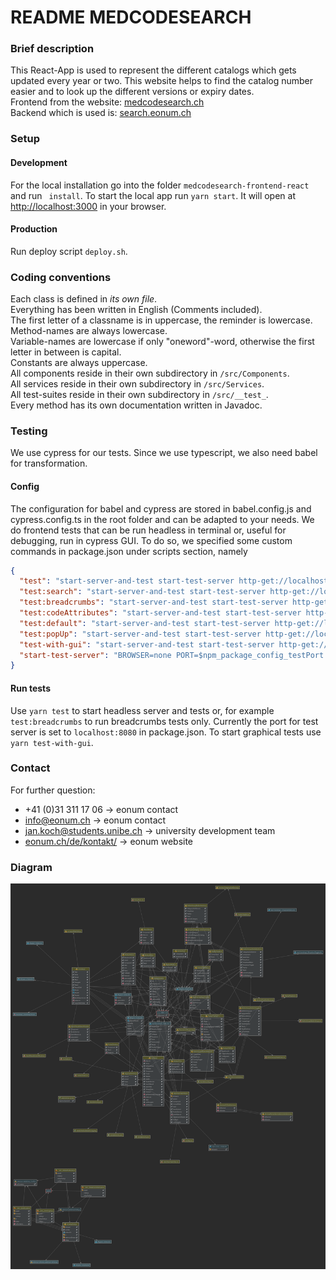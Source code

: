 # README MEDCODESEARCH

### Brief description

This React-App is used to represent the different catalogs which gets updated every year or two. This website helps to 
find the catalog number easier and to look up the different versions or expiry dates. \
Frontend from the website: [medcodesearch.ch](http://medcodesearch.ch) \
Backend which is used is: [search.eonum.ch](https://search.eonum.ch/documentation) 

### Setup
#### Development
For the local installation go into the folder `medcodesearch-frontend-react` and run ` install`. 
To start the local app run `yarn start`. It will open at [http://localhost:3000](http://localhost:3000) in your browser.
#### Production
Run deploy script `deploy.sh`.

### Coding conventions
Each class is defined in *its own file*. \
Everything has been written in English (Comments included). \
The first letter of a classname is in uppercase, the reminder is lowercase. \
Method-names are always lowercase. \
Variable-names are lowercase if only "oneword"-word, otherwise the first letter in between is capital. \
Constants are always uppercase. \
All components reside in their own subdirectory in `/src/Components`. \
All services reside in their own subdirectory in `/src/Services`. \
All test-suites reside in their own subdirectory in `/src/__test_`. \
Every method has its own documentation written in Javadoc. 

### Testing
We use cypress for our tests. Since we use typescript, we also need babel for transformation.
#### Config
The configuration for babel and cypress are stored in babel.config.js and cypress.config.ts in the root folder and can 
be adapted to your needs. We do frontend tests that can be run headless in terminal or, useful for debugging, run in 
cypress GUI. To do so, we specified some custom commands in package.json under scripts section, namely

```json
{
  "test": "start-server-and-test start-test-server http-get://localhost:$npm_package_config_testPort 'cypress run'", 
  "test:search": "start-server-and-test start-test-server http-get://localhost:$npm_package_config_testPort 'cypress run --spec cypress/e2e/searchMobile.cy.ts,cypress/e2e/search.cy.ts'", 
  "test:breadcrumbs": "start-server-and-test start-test-server http-get://localhost:$npm_package_config_testPort 'cypress run --spec cypress/e2e/breadcrumbsMobile.cy.ts,cypress/e2e/breadcrumbs.cy.ts'", 
  "test:codeAttributes": "start-server-and-test start-test-server http-get://localhost:$npm_package_config_testPort 'cypress run --spec cypress/e2e/codeAttributesMobile.cy.ts,cypress/e2e/codeAttributes.cy.ts,cypress/e2e/customCodeAttributes.cy.ts'", 
  "test:default": "start-server-and-test start-test-server http-get://localhost:$npm_package_config_testPort 'cypress run --spec cypress/e2e/defaultMobile.cy.ts,cypress/e2e/default.cy.ts'", 
  "test:popUp": "start-server-and-test start-test-server http-get://localhost:$npm_package_config_testPort 'cypress run --spec cypress/e2e/popUpMobile.cy.ts,cypress/e2e/popUp.cy.ts'", 
  "test-with-gui": "start-server-and-test start-test-server http-get://localhost:$npm_package_config_testPort 'cypress open'", 
  "start-test-server": "BROWSER=none PORT=$npm_package_config_testPort react-scripts start"
}
```

#### Run tests
Use `yarn test` to start headless server and tests or, for example `test:breadcrumbs` to run breadcrumbs tests only.
Currently the port for test server is set to `localhost:8080` in package.json. To start graphical tests use 
`yarn test-with-gui`.

### Contact
For further question: 
- +41 (0)31 311 17 06 -> eonum contact
- [info@eonum.ch](info@eonum.ch) -> eonum contact
- [jan.koch@students.unibe.ch](jan.koch@students.unibe.ch) -> university development team
- [eonum.ch/de/kontakt/](https://eonum.ch/de/kontakt/) -> eonum website

### Diagram
![img.png](img.png)
